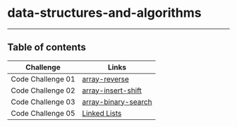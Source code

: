 # data-structures-and-algorithms
---
## Table of contents
| Challenge    | Links     |
|--------------|-----------|
| Code Challenge 01 |[array-reverse](https://github.com/alharet7/data-structures-and-algorithms/tree/main/Code-Challenge01)      |
| Code Challenge 02     |[array-insert-shift](https://github.com/alharet7/data-structures-and-algorithms/tree/main/Code-Challenge02)  |
| Code Challenge 03     |[array-binary-search](https://github.com/alharet7/data-structures-and-algorithms/tree/main/Code-Challenge03)   |
| Code Challenge 05     |[Linked Lists](https://github.com/alharet7/data-structures-and-algorithms/tree/main/Code-Challenge05)   |

